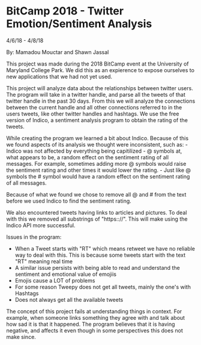 # BitCamp 2018 - Twitter Emotion/Sentiment Analysis

4/6/18 - 4/8/18

By: Mamadou Mouctar and Shawn Jassal

This project was made during the 2018 BitCamp event at the University of Maryland College Park. We did this as an expierence to expose ourselves to new applications that we had not yet used.

This project will analyze data about the relationships between twitter users. The program will take in a twitter handle, and parse all the tweets of that twitter handle in the past 30 days. From this we will analyze the connections between the current handle and all other connections referred to in the users tweets, like other twitter handles and hashtags. We use the free version of Indico, a sentiment analysis program to obtain the rating of the tweets.

While creating the program we learned a bit about Indico. Because of this we found aspects of its analysis we thought were inconsistent, such as:
	- Indico was not affected by everything being capitilized
	- @ symbols at, what appears to be, a random effect on the sentiment rating of all messages. For example, sometimes adding more @ symbols would raise the sentiment rating and other times it would lower the rating.
	- Just like @ symbols the # symbol would have a random effect on the sentiment rating of all messages.

Because of what we found we chose to remove all @ and # from the text before we used Indico to find the sentiment rating.

We also encountered tweets having links to articles and pictures. To deal with this we removed all substrings of "https:://". This will make using the Indico API more successful.

Issues in the program:
- When a Tweet starts with "RT" which means retweet we have no reliable way to deal with this. This is because some tweets start with the text "RT" meaning real time
- A similar issue persists with being able to read and understand the sentiment and emotional value of emojiis
- Emojis cause a LOT of problems
- For some reason Tweepy does not get all tweets, mainly the one's with Hashtags
- Does not always get all the available tweets

The concept of this project fails at understanding things in context. For example, when someone links something they agree with and talk about how sad it is that it happened. The program believes that it is having negative, and affects it even though in some perspectives this does not make since.

